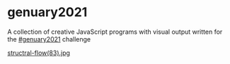 # genuary2021
A collection of creative JavaScript programs with visual output written for the [#genuary2021](https://genuary2021.github.io/) challenge

[structral-flow(83).jpg](img)
